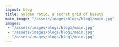 ```yaml
---
layout: blog
title: Golden ratio, a secret grid of beauty
main_image: "/assets/images/blogs/blog1/main.jpg"
images:
 - "/assets/images/blogs/blog1/main.jpg"
 - "/assets/images/blogs/blog1/main.jpg"
 - "/assets/images/blogs/blog1/main.jpg"
---
```


